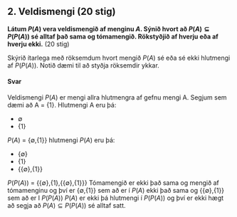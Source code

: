 ## 2. Veldismengi (20 stig)

**Látum $P(A)$ vera veldismengið af menginu $A$. Sýnið hvort að $P(A) \subseteq P(P(A))$ sé
alltaf það sama og tómamengið. Rökstyðjið af hverju eða af hverju ekki.** (20 stig)

Skýrið ítarlega með röksemdum hvort mengið $P(A)$ sé eða sé ekki hlutmengi af $P(P(A))$. Notið
dæmi til að styðja röksemdir ykkar.

#### Svar

Veldismengi $P(A)$ er mengi allra hlutmengra af gefnu mengi A.
Segjum sem dæmi að A = {1}.
Hlutmengi A eru þá:
- ∅
- {1}

$P(A)$ = {∅,{1}}
hlutmengi $P(A)$ eru þá:
- {∅}
- {1}
- {{∅},{1}}

$P(P(A))$ = {{∅},{1},{{∅},{1}}}
Tómamengið er ekki það sama og mengið af tómamenginu og því er {∅,{1}} sem að er í $P(A)$ ekki það sama og {{∅},{1}} sem að er I $P(P(A))$
$P(A)$ er ekki þá hlutmengi í $P(P(A))$ og því er ekki hægt að segja að $P(A) \subseteq P(P(A))$ sé alltaf satt.




